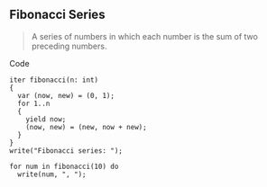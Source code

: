 ## Fibonacci Series
> A series of numbers in which each number is the sum of two preceding numbers.

Code
```Chapel
iter fibonacci(n: int) 
{
  var (now, new) = (0, 1);
  for 1..n 
  {
    yield now;
    (now, new) = (new, now + new);
  }
}
write("Fibonacci series: ");

for num in fibonacci(10) do
  write(num, ", ");
```
